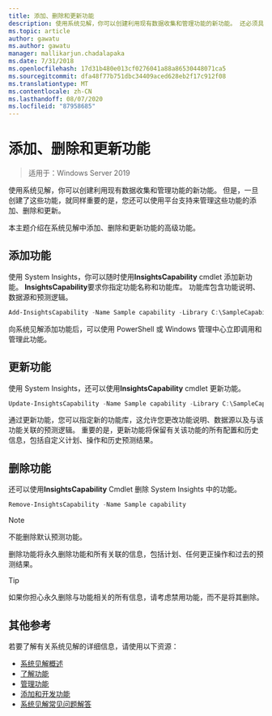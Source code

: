 ```yaml
---
title: 添加、删除和更新功能
description: 使用系统见解，你可以创建利用现有数据收集和管理功能的新功能。 还必须具备平台支持来管理这些功能的添加、删除和更新，这一点很重要。 本主题介绍在系统见解中添加、删除和更新功能的高级功能。
ms.topic: article
author: gawatu
ms.author: gawatu
manager: mallikarjun.chadalapaka
ms.date: 7/31/2018
ms.openlocfilehash: 17d31b480e013cf0276041a88a86530448071ca5
ms.sourcegitcommit: dfa48f77b751dbc34409aced628eb2f17c912f08
ms.translationtype: MT
ms.contentlocale: zh-CN
ms.lasthandoff: 08/07/2020
ms.locfileid: "87958685"
---
```

# <a name="adding-removing-and-updating-capabilities"></a>添加、删除和更新功能

>适用于：Windows Server 2019

使用系统见解，你可以创建利用现有数据收集和管理功能的新功能。 但是，一旦创建了这些功能，就同样重要的是，您还可以使用平台支持来管理这些功能的添加、删除和更新。

本主题介绍在系统见解中添加、删除和更新功能的高级功能。

## <a name="adding-a-capability"></a>添加功能
使用 System Insights，你可以随时使用**InsightsCapability** cmdlet 添加新功能。 **InsightsCapability**要求你指定功能名称和功能库。 功能库包含功能说明、数据源和预测逻辑。

```PowerShell
Add-InsightsCapability -Name Sample capability -Library C:\SampleCapability.dll
```

向系统见解添加功能后，可以使用 PowerShell 或 Windows 管理中心立即调用和管理此功能。

## <a name="updating-a-capability"></a>更新功能
使用 System Insights，还可以使用**InsightsCapability** cmdlet 更新功能。

```PowerShell
Update-InsightsCapability -Name Sample capability -Library C:\SampleCapabilityv2.dll
```

通过更新功能，您可以指定新的功能库，这允许您更改功能说明、数据源以及与该功能关联的预测逻辑。 重要的是，更新功能将保留有关该功能的所有配置和历史信息，包括自定义计划、操作和历史预测结果。

## <a name="removing-a-capability"></a>删除功能
还可以使用**InsightsCapability** Cmdlet 删除 System Insights 中的功能。

```PowerShell
Remove-InsightsCapability -Name Sample capability
```
>[!NOTE]
>不能删除默认预测功能。

删除功能将永久删除功能和所有关联的信息，包括计划、任何更正操作和过去的预测结果。

>[!TIP]
>如果你担心永久删除与功能相关的所有信息，请考虑禁用功能，而不是将其删除。

## <a name="additional-references"></a>其他参考
若要了解有关系统见解的详细信息，请使用以下资源：

- [系统见解概述](overview.md)
- [了解功能](understanding-capabilities.md)
- [管理功能](managing-capabilities.md)
- [添加和开发功能](adding-and-developing-capabilities.md)
- [系统见解常见问题解答](faq.md)